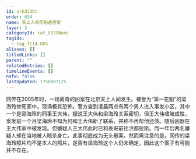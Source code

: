 ```yaml
---
id: orkdi3bt
order: 634
name: 天上人间花魁遇害案
layer: 3
categoryId: cat_X3JSNomc
tagIds:
  - tag_fC14-UDS
aliases: []
titledLinks: []
parent: ""
relatedEntries: []
timelineEvents: []
nsfw: false
lastUpdated: 1758087125
---
```


网传在2005年时，一场离奇的凶案在北京天上人间发生。被誉为“第一花魁”的梁海玲惨死家中，现场极其恐怖。警方查到凌晨两点有两个男人进入事发小区，其中一个是梁海玲的同事王大伟，据说王大伟和梁海玲关系密切，但王大伟嗜赌成性，案发前一个月梁海玲不知为何和王大伟断了联系，并称不再帮他还债。随后凶器在王大伟家中被发现。但嫌疑人王大伟此时已和表哥前往洪都拉斯。而一年后两名嫌疑人却在当地被人暗杀身亡。此事彻底成为无头悬案。然而需注意的是，网传的梁海玲照片均不是本人的照片，是否有梁海玲这个人仍未确定，因此这个案子有可能并不存在。